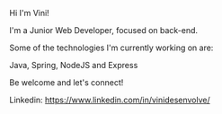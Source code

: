 Hi I'm Vini!

I'm a Junior Web Developer, focused on back-end.

Some of the technologies I'm currently working on are:

Java,
Spring,
NodeJS and
Express

Be welcome and let's connect!

Linkedin: https://www.linkedin.com/in/vinidesenvolve/
